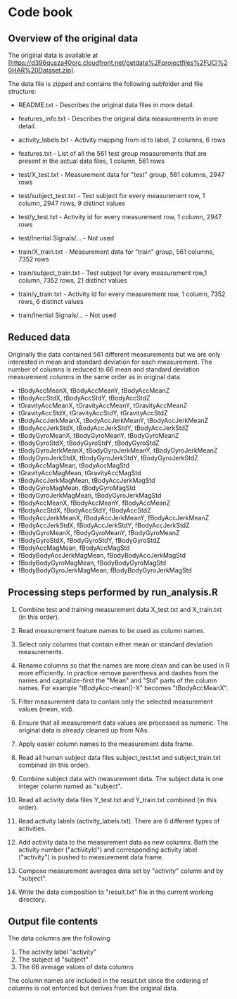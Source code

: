 # Code book

## Overview of the original data

The original data is available at [https://d396qusza40orc.cloudfront.net/getdata%2Fprojectfiles%2FUCI%20HAR%20Dataset.zip].

The data file is zipped and contains the following subfolder and file structure:

* README.txt - Describes the original data files in more detail.
* features_info.txt - Describes the original data measurements in more detail.

* activity_labels.txt - Activity mapping from id to label, 2 columns, 6 rows
* features.txt - List of all the 561 test group measurements that are present in the actual data files, 1 column, 561 rows

* test/X_test.txt - Measurement data for "test" group, 561 columns, 2947 rows
* test/subject_test.txt - Test subject for every measurement row, 1 column, 2947 rows, 9 distinct values
* test/y_test.txt - Activity id for every measurement row, 1 column, 2947 rows
* test/Inertial Signals/... - Not used

* train/X_train.txt - Measurement data for "train" group, 561 columns, 7352 rows
* train/subject_train.txt - Test subject for every measurement row,1 column, 7352 rows, 21 distinct values
* train/y_train.txt - Activity id for every measurement row, 1 column, 7352 rows, 6 distinct values
* train/Inertial Signals/... - Not used

## Reduced data

Originally the data contained 561 different measurements but we are only interested in mean and standard deviation for each measurement. The number of columns is reduced to 66 mean and standard deviation measurement columns in the same order as in original data.

* tBodyAccMeanX, tBodyAccMeanY, tBodyAccMeanZ
* tBodyAccStdX, tBodyAccStdY, tBodyAccStdZ
* tGravityAccMeanX, tGravityAccMeanY, tGravityAccMeanZ
* tGravityAccStdX, tGravityAccStdY, tGravityAccStdZ
* tBodyAccJerkMeanX, tBodyAccJerkMeanY, tBodyAccJerkMeanZ       
* tBodyAccJerkStdX, tBodyAccJerkStdY, tBodyAccJerkStdZ
* tBodyGyroMeanX, tBodyGyroMeanY, tBodyGyroMeanZ
* tBodyGyroStdX, tBodyGyroStdY, tBodyGyroStdZ
* tBodyGyroJerkMeanX, tBodyGyroJerkMeanY, tBodyGyroJerkMeanZ
* tBodyGyroJerkStdX, tBodyGyroJerkStdY, tBodyGyroJerkStdZ
* tBodyAccMagMean, tBodyAccMagStd
* tGravityAccMagMean, tGravityAccMagStd
* tBodyAccJerkMagMean, tBodyAccJerkMagStd
* tBodyGyroMagMean, tBodyGyroMagStd
* tBodyGyroJerkMagMean, tBodyGyroJerkMagStd
* fBodyAccMeanX, fBodyAccMeanY, fBodyAccMeanZ
* fBodyAccStdX, fBodyAccStdY, fBodyAccStdZ
* fBodyAccJerkMeanX, fBodyAccJerkMeanY, fBodyAccJerkMeanZ 
* fBodyAccJerkStdX, fBodyAccJerkStdY, fBodyAccJerkStdZ
* fBodyGyroMeanX, fBodyGyroMeanY, fBodyGyroMeanZ
* fBodyGyroStdX, fBodyGyroStdY, fBodyGyroStdZ
* fBodyAccMagMean, fBodyAccMagStd
* fBodyBodyAccJerkMagMean, fBodyBodyAccJerkMagStd
* fBodyBodyGyroMagMean, fBodyBodyGyroMagStd
* fBodyBodyGyroJerkMagMean, fBodyBodyGyroJerkMagStd


## Processing steps performed by run_analysis.R

1. Combine test and training measurement data X_test.txt and X_train.txt (in this order).

2. Read measurement feature names to be used as column names.

3. Select only columns that contain either mean or standard deviation measurements.

4. Rename columns so that the names are more clean and can be used in R more efficiently. In practice remove parenthesis and dashes from the names and capitalize-first the "Mean" and "Std" parts of the column names. For example "tBodyAcc-mean()-X" becomes "tBodyAccMeanX".

5. Filter measurement data to contain only the selected measurement values (mean, std).

6. Ensure that all measurement data values are processed as numeric. The original data is already cleaned up from NAs.

7. Apply easier column names to the measurement data frame.

8. Read all human subject data files subject_test.txt and subject_train.txt combined (in this order).

9. Combine subject data with measurement data. The subject data is one integer column named as "subject".

10. Read all activity data files Y_test.txt and Y_train.txt combined (in this order).

11. Read activity labels (activity_labels.txt). There are 6 different types of activities.

12. Add activity data to the measurement data as new columns. Both the activity number ("activityId") and corresponding activity label ("activity") is pushed to measurement data frame.

13. Compose measurement averages data set by "activity" column and by "subject".

14. Write the data composition to "result.txt" file in the current working directory.


## Output file contents

The data columns are the following
1. The activity label "activity"
2. The subject id "subject"
3. The 66 average values of data columns

The column names are included in the result.txt since the ordering of columns is not enforced but derives from the original data.


